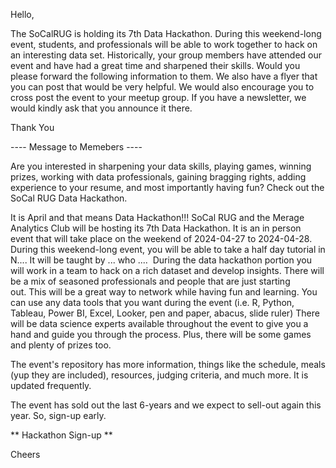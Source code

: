 Hello,

The SoCalRUG is holding its 7th Data Hackathon. During this weekend-long event, students, and professionals will be able to work together to hack on an interesting data set. Historically, your group members have attended our event and have had a great time and sharpened their skills. Would you please forward the following information to them. We also have a flyer that you can post that would be very helpful. We would also encourage you to cross post the event to your meetup group. If you have a newsletter, we would kindly ask that you announce it there.

Thank You


---- Message to Memebers ----

Are you interested in sharpening your data skills, playing games, winning prizes, working with data professionals, gaining bragging rights, adding experience to your resume, and most importantly having fun? Check out the SoCal RUG Data Hackathon.

It is April and that means Data Hackathon!!! SoCal RUG and the Merage Analytics Club will be hosting its 7th Data Hackathon. It is an in person event that will take place on the weekend of 2024-04-27 to 2024-04-28. During this weekend-long event, you will be able to take a half day tutorial in N.... It will be taught by ... who ....  During the data hackathon portion you will work in a team to hack on a rich dataset and develop insights. There will be a mix of seasoned professionals and people that are just starting out. This will be a great way to network while having fun and learning. You can use any data tools that you want during the event (i.e. R, Python, Tableau, Power BI, Excel, Looker, pen and paper, abacus, slide ruler) There will be data science experts available throughout the event to give you a hand and guide you through the process. Plus, there will be some games and plenty of prizes too.

The event's repository has more information, things like the schedule, meals (yup they are included), resources, judging criteria, and much more. It is updated frequently.

The event has sold out the last 6-years and we expect to sell-out again this year. So, sign-up early.

** Hackathon Sign-up **

Cheers

